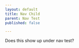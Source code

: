 ```yaml
---
layout: default
title: Nav Child
parent: Nav Test
published: false

---
```

Does this show up under nav test?